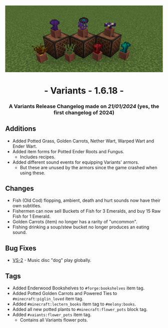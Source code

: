 ![Additions and Changes from 1.6.18](ChangelogPhoto.png)

# <center>- Variants - 1.6.18 -</center>
### <center>A Variants Release Changelog made on *21/01/2024* (yes, the first changelog of 2024)</center>

## Additions
- Added Potted Grass, Golden Carrots, Nether Wart, Warped Wart and Ender Wart.
- Added item forms for Potted Ender Roots and Fungus.
    - Includes recipes.
- Added different sound events for equipping Variants' armors.
    - But these are unused by the armors since the game crashed when using these.

## Changes
- Fish (Old Cod) flopping, ambient, death and hurt sounds now have their own subtitles.
- Fishermen can now sell Buckets of Fish for 3 Emeralds, and buy 15 Raw Fish for 1 Emerald.
- Golden Carrots (item) no longer has a rarity of "uncommon".
- Fishing drinking a soup/stew bucket no longer produces an eating sound.

## Bug Fixes
- [VS-2](https://github.com/Fabricio20106/Variants/issues/2) - Music disc "dog" play globally.

## Tags
- Added Enderwood Bookshelves to ```#forge:bookshelves``` item tag.
- Added Potted Golden Carrots and Powered Ties to ```#minecraft:piglin_loved``` item tag.
- Added ```#minecraft:lectern_books``` item tag to ```#melony:books```.
- Added all new potted plants to ```#minecraft:flower_pots``` block tag.
- Added ```#vaiants:flower_pots``` item tag.
    - Contains all Variants flower pots.